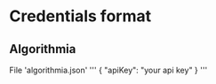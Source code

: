 # Credentials format

## Algorithmia

File 'algorithmia.json'
'''
{
  "apiKey": "your api key"
}
'''